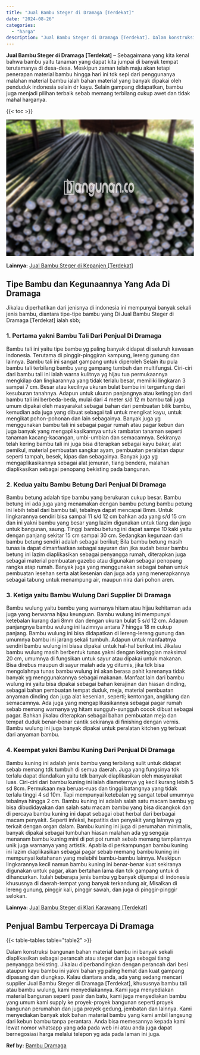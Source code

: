 ```yaml
---
title: "Jual Bambu Steger di Dramaga [Terdekat]"
date: "2024-08-26"
categories: 
  - "harga"
description: "Jual Bambu Steger di Dramaga [Terdekat]. Dalam konstruksi bangunan bahan material bambu ini banyak sekali diaplikasikan sebagai perancah atau steger dan juga..."
---
```


**Jual Bambu Steger di Dramaga \[Terdekat\]** – Sebagaimana yang kita kenal bahwa bambu yaitu tanaman yang dapat kita jumpai di banyak tempat terutamanya di desa-desa. Meskipun zaman telah maju akan tetapi penerapan material bambu hingga hari ini tdk sepi dari penggunanya malahan material bambu ialah bahan material yang banyak dipakai oleh penduduk indonesia selain dr kayu. Selain gampang didapatkan, bambu juga menjadi pilihan terbaik sebab memang terbilang cukup awet dan tidak mahal harganya.

{{< toc >}}

![Jual Bambu Steger di Dramaga [Terdekat]](/images/jual-bambu-tali-03.png)

**Lainnya:** [Jual Bambu Steger di Kepanjen \[Terdekat\]](https://bambu.bangunan.co/jual-bambu-steger-di-kepanjen-terdekat/)

## Tipe Bambu dan Kegunaannya Yang Ada Di Dramaga

Jikalau diperhatikan dari jenisnya di indonesia ini mempunyai banyak sekali jenis bambu, diantara tipe-tipe bambu yang Di Jual Bambu Steger di Dramaga \[Terdekat\] ialah sbb;

### 1\. Pertama yakni Bambu Tali Dari Penjual Di Dramaga

Bambu tali ini yaitu tipe bambu yg paling banyak didapat di seluruh kawasan indonesia. Terutama di pinggir-pinggiran kampung, lereng gunung dan lainnya. Bambu tali ini sangat gampang untuk diperoleh Selain itu pula bambu tali terbilang bambu yang gampang tumbuh dan multifungsi. Ciri-ciri dari bambu tali ini ialah warna kulitnya yg hijau tua permukaannya mengkilap dan lingkarannya yang tidak terlalu besar, memiliki lingkaran 3 sampai 7 cm. Besar atau kecilnya ukuran bulat bambu ini tergantung dari kesuburan tanahnya. Adapun untuk ukuran panjangnya atau ketinggian dari bambu tali ini berbeda-beda, mulai dari 4 meter s/d 12 m bambu tali juga umum dipakai oleh masyarakat sebagai bahan dari pembuatan bilik bambu, kemudian ada juga yang dibuat sebagai tali untuk mengikat kayu, untuk mengikat pohon-pohonan dan lain sebagainya. Banyak juga yg menggunakan bambu tali ini sebagai pagar rumah atau pagar kebun dan juga banyak yang mengaplikasikannya untuk rambatan tanaman seperti tanaman kacang-kacangan, umbi-umbian dan semacamnya. Sekiranya telah kering bambu tali ini juga bisa diterapkan sebagai kayu bakar, alat pemikul, material pembuatan sangkar ayam, pembuatan peralatan dapur seperti tampah, besek, kipas dan sebagainya. Banyak juga yg mengaplikasikannya sebagai alat jemuran, tiang bendera, malahan diaplikasikan sebagai penopang bekisting pada bangunan.

### 2\. Kedua yaitu Bambu Betung Dari Penjual Di Dramaga

Bambu betung adalah tipe bambu yang berukuran cukup besar. Bambu betung ini ada juga yang menamakan dengan bambu petung bambu petung ini lebih tebal dari bambu tali, tebalnya dapat mencapai 8mm. Untuk lingkarannya sendiri bisa sampai 11 s/d 12 cm bahkan ada yang s/d 15 cm dan ini yakni bambu yang besar yang lazim digunakan untuk tiang dan juga untuk bangunan, saung. Tinggi bambu betung ini dapat sampe 10 kaki yaitu dengan panjang sekitar 15 cm sampai 30 cm. Sedangkan kegunaan dari bambu betung sendiri adalah sebagai berikut; Bila bambu betung masih tunas ia dapat dimanfaatkan sebagai sayuran dan jika sudah besar bambu betung ini lazim diaplikasikan sebagai penyangga rumah, diterapkan juga sebagai material pembuatan gazebo atau digunakan sebagai penopang rangka atap rumah. Banyak juga yang menggunakan sebagai bahan untuk pembuatan lesehan serta alat kesenian dan juga ada yang menerapkannya sebagai tabung untuk menampung air, maupun nira dari pohon aren.

### 3\. Ketiga yaitu Bambu Wulung Dari Supplier Di Dramaga

Bambu wulung yaitu bambu yang warnanya hitam atau hijau kehitaman ada juga yang berwarna hijau keunguan. Bambu wulung ini mempunyai ketebalan kurang dari 8mm dan dengan ukuran bulat 5 s/d 12 cm. Adapun panjangnya bambu wulung ini lazimnya antara 7 hingga 18 m cukup panjang. Bambu wulung ini bisa didapatkan di lereng-lereng gunung dan umumnya bambu ini jarang sekali tumbuh. Adapun untuk manfaatnya sendiri bambu wulung ini biasa dipakai untuk hal-hal berikut ini. Jikalau bambu wulung masih berbentuk tunas yakni dengan ketinggian maksimal 20 cm, umumnya di fungsikan untuk sayur atau dipakai untuk makanan. Bisa direbus maupun di sayur malah ada yg ditumis, jika tdk bisa mengolahnya tunas bambu wulung ini akan berasa pahit karenanya tidak banyak yg menggunakannya sebagai makanan. Manfaat lain dari bambu wulung ini yaitu bisa dipakai sebagai bahan kerajinan dan hiasan dinding, sebagai bahan pembuatan tempat duduk, meja, material pembuatan anyaman dinding dan juga alat kesenian, seperti; kentongan, angklung dan semacamnya. Ada juga yang mengaplikasikannya sebagai pagar rumah sebab memang warnanya yg hitam sungguh-sungguh cocok dibuat sebagai pagar. Bahkan jikalau diterapkan sebagai bahan pembuatan meja dan tempat duduk benar-benar cantik sekiranya di finishing dengan vernis. Bambu wulung ini juga banyak dipakai untuk peralatan kitchen yg terbuat dari anyaman bambu.

### 4\. Keempat yakni Bambu Kuning Dari Penjual Di Dramaga

Bambu kuning ini adalah jenis bambu yang terbilang sulit untuk didapat sebab memang tdk tumbuh di semua daerah. Juga yang fungsinya tdk terlalu dapat diandalkan yaitu tdk banyak diaplikasikan oleh masyarakat luas. Ciri-ciri dari bambu kuning ini ialah diameternya yg kecil kurang lebih 5 sd 8cm. Permukaan nya beruas-ruas dan tinggi batangnya yang tidak terlalu tinggi 4 sd 10m. Tapi mempunyai ketebalan yg sangat tebal umumnya tebalnya hingga 2 cm. Bambu kuning ini adalah salah satu macam bambu yg bisa dibudidayakan dan salah satu macam bambu yang bisa dicangkok dan di percaya bambu kuning ini dapat sebagai obat herbal dari berbagai macam penyakit. Seperti infeksi, hepatitis dan penyakit yang lainnya yg terkait dengan organ dalam. Bambu kuning ini juga di perumahan minimalis, banyak dipakai sebagai tumbuhan hiasan malahan ada yg sengaja menanam bambu kuning mini di pot pot rumah sebab memang tampilannya unik juga warnanya yang artistik. Apabila di perkampungan bambu kuning ini lazim diaplikasikan sebagai pagar sebab memang bambu kuning ini mempunyai ketahanan yang melebihi bambu-bambu lainnya. Meskipun lingkarannya kecil namun bambu kuning ini benar-benar kuat sekiranya digunakan untuk pagar, akan bertahan lama dan tdk gampang untuk di dihancurkan. Itulah beberapa jenis bambu yg banyak dijumpai di indonesia khususnya di daerah-tempat yang banyak terkandung air, Misalkan di lereng gunung, pinggir kali, pinggir sawah, dan juga di pinggir-pinggir selokan.

**Lainnya:** [Jual Bambu Steger di Klari Karawang \[Terdekat\]](https://bambu.bangunan.co/jual-bambu-steger-di-klari-karawang-terdekat/)

## Penjual Bambu Terpercaya Di Dramaga

{{< table-tables table="table2" >}}

Dalam konstruksi bangunan bahan material bambu ini banyak sekali diaplikasikan sebagai perancah atau steger dan juga sebagai tiang penyangga bekisting. Jikalau diperbandingkan dengan perancah dari besi ataupun kayu bambu ini yakni bahan yg paling hemat dan kuat gampang dipasang dan diungkap. Kalau diantara anda, ada yang sedang mencari supplier Jual Bambu Steger di Dramaga \[Terdekat\], khususnya bambu tali atau bambu wulung, kami menyediakannya. Kami juga menyediakan material bangunan seperti pasir dan batu, kami juga menyediakan bambu yang umum kami supply ke proyek-proyek bangunan seperti proyek bangunan perumahan dan juga proyek gedung, jembatan dan lainnya. Kami menyediakan banyak stok bahan material bambu yang kami ambil langsung dari kebun bambu tanpa perantara. Anda bisa memesannya kepada kami lewat nomor whatsapp yang ada pada web ini atau anda juga dapat bernegosiasi harga melalui telepon yg ada pada laman ini juga.

**Ref by:** [Bambu Dramaga](https://id.wikipedia.org/wiki/Bambu)
